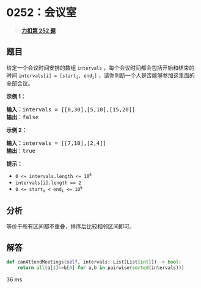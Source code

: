 # 0252：会议室


> <u>**[力扣第 252 题](https://leetcode.cn/problems/meeting-rooms/)**</u>

## 题目

<p>给定一个会议时间安排的数组 <code>intervals</code> ，每个会议时间都会包括开始和结束的时间 <code>intervals[i] = [start<sub>i</sub>, end<sub>i</sub>]</code> ，请你判断一个人是否能够参加这里面的全部会议。</p>



<p><strong>示例 1：</strong></p>

<pre>
<strong>输入：</strong>intervals = [[0,30],[5,10],[15,20]]
<strong>输出</strong>：false
</pre>

<p><strong>示例 2：</strong></p>

<pre>
<strong>输入：</strong>intervals = [[7,10],[2,4]]
<strong>输出</strong>：true
</pre>



<p><strong>提示：</strong></p>

<ul>
<li><code>0 <= intervals.length <= 10<sup>4</sup></code></li>
<li><code>intervals[i].length == 2</code></li>
<li><code>0 <= start<sub>i</sub> < end<sub>i</sub> <= 10<sup>6</sup></code></li>
</ul>


## 分析

等价于所有区间都不重叠，排序后比较相邻区间即可。

## 解答

```python
def canAttendMeetings(self, intervals: List[List[int]]) -> bool:
    return all(a[1]<=b[0] for a,b in pairwise(sorted(intervals)))
```
36 ms

